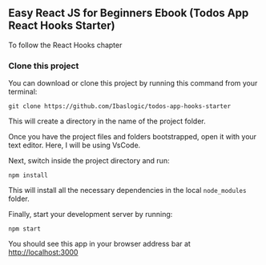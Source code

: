 ## Easy React JS for Beginners Ebook (Todos App React Hooks Starter)

To follow the React Hooks chapter

### Clone this project

You can download or clone this project by running this command from your terminal:

```
git clone https://github.com/Ibaslogic/todos-app-hooks-starter
```

This will create a directory in the name of the project folder.

Once you have the project files and folders bootstrapped, open it with your text editor. Here, I will be using VsCode.

Next, switch inside the project directory and run:

```
npm install
```

This will install all the necessary dependencies in the local `node_modules` folder.

Finally, start your development server by running:

```
npm start
```

You should see this app in your browser address bar at [http://localhost:3000](http://localhost:3000)

